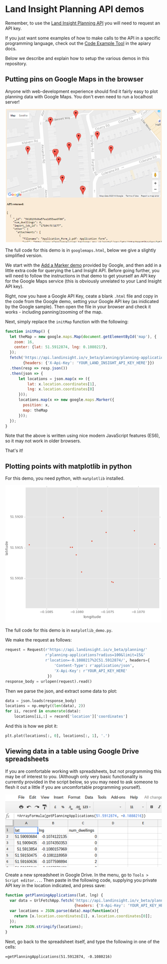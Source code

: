 # Land Insight Planning API demos
Remember, to use the [Land Insight Planning API](http://www.landinsight.io/api) you will need to request an API key.   


If you just want some examples of how to make calls to the API in a specific programming language, check out the [Code Example Tool](http://docs.landinsight.apiary.io/#reference/planning-applications/list/get?console=1) in the apiary docs.  


Below we describe and explain how to setup the various demos in this repository.


## Putting pins on Google Maps in the browser

Anyone with web-development experience should find it fairly easy to plot planning data with Google Maps.  You don't even need to run a localhost server!   

![screenshot of demo](googlemaps_screenshot.png)

The full code for this demo is in `googlemaps.html`, below we give a slightly simplified version.   

We start with the [Add a Marker demo](https://developers.google.com/maps/documentation/javascript/adding-a-google-map) provided by Google, and then add in a little extra code for querying the Land Insight API.  Before going further, you will need to follow the instructions in that demo to get yourself an API key for the Google Maps service (this is obviously unrelated to your Land Insight API key).   

Right, now you have a Google API Key, ceate a blank `.html` file and copy in the code from the Google demo, setting your Google API key (as inidicated by the Google sample).  Then open the file in your browser and check it works - including panning/zooming of the map.

Next, simply replace the `initMap` function with the following:

```javascript
function initMap() {
  let theMap = new google.maps.Map(document.getElementById('map'), {
    zoom: 16,
    center: {lat: 51.5912874, lng: 0.1080217},
  });
  fetch('https://api.landinsight.io/v_beta/planning/planning-applications?radius=100&limit=15&location=1080217%2C51.5912874/',
        {headers: {'X-Api-Key': 'YOUR_LAND_INSIGHT_API_KEY_HERE'}})
  .then(resp => resp.json())
  .then(json => {
      let locations = json.map(x => ({
          lat: x.location.coordinates[1],
          lng: x.location.coordinates[0]
      }));
      locations.map(x => new google.maps.Marker({
        position: x,
        map: theMap
      }));
  });
}
```

Note that the above is written using nice modern JavaScript features (ES6), so it may not work in older browsers.

That's it!


## Plotting points with matplotlib in python

For this demo, you need python, with `matplotlib` installed. 

![screenshot of demo](matplotlib_screenshot.png)

The full code for this demo is in `matplotlib_demo.py`.   

We make the request as follows:

```python
request = Request(r'https://api.landinsight.io/v_beta/planning/'
                  r'planning-applications?radius=100&limit=15&'
                  r'location=-0.1080217%2C51.5912874/', headers={
                      'Content-Type': r'application/json',
                      'X-Api-Key': r'YOUR_API_KEY_HERE'
                   })
response_body = urlopen(request).read()
```

Then we parse the json, and extract some data to plot:

```python
data = json.loads(response_body)
locations = np.empty((len(data), 2))
for ii, record in enumerate(data):
    locations[ii,:] = record['location']['coordinates']
```

And this is how we plot it:
```python
plt.plot(locations[:, 0], locations[:, 1], '.')
```

## Viewing data in a table using Google Drive spreadsheets

If you are comfortable working with spreadsheets, but not programming this may be of interest to you.  (Although only very basic functionality is currently provided in the script below, so you may need to ask someone to flesh it out a little if you are uncomfortable programming yourself).

![screenshot of demo](spreadsheet_screenshot.png)

Create a new spreadsheet in Google Drive. In the menu, go to `Tools > Script editor...`.  Then paste in the following code, supplying you private API key in the location indicated,  and press save:

```javascript
function getPlanningApplications(lat, lng) {
  var data = UrlFetchApp.fetch('https://api.landinsight.io/v_beta/planning/planning-applications?radius=100&limit=15&location=' + lng + '%2C' + lat + '/',
                               {headers: {'X-Api-Key': 'YOUR_API_KEY_HERE'}}).getContentText();
  var locations = JSON.parse(data).map(function(x){
    return [x.location.coordinates[1], x.location.coordinates[0]];
  });
  return JSON.stringify(locations);
}
```

Next, go back to the spreadsheet itself, and type the following in one of the cells:  

```
=getPlanningApplications(51.5912874, -0.1080216)
```
